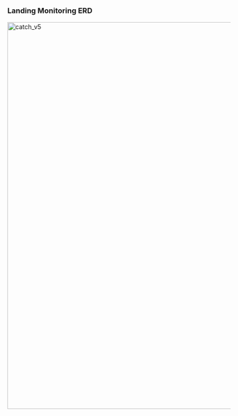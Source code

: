 ### Landing Monitoring ERD
<img width="919" height="872" alt="catch_v5" src="https://github.com/user-attachments/assets/3cb37788-6116-4694-8a3b-cee233f36589" />
